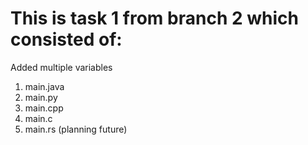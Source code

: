# This is task 1 from branch 2 which consisted of:

Added multiple variables

1. main.java
2. main.py
3. main.cpp
4. main.c
5. main.rs (planning future)